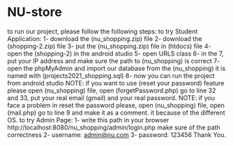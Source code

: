 # NU-store
to run our project, please follow the following steps:
to try Student Application:
1- download the (nu_shopping.zip) file
2- download the (shopping-2.zip) file
3- put the (nu_shopping.zip) file in (htdocs) file 
4- open the (shopping-2) in the android studio
5- open URLS class 
6- in the 7, put your IP address and make sure the path to (nu_shopping) is correct
7- open the phpMyAdmin and import our database from the (nu_shopping) it is named with (projects2021_shopping.sql)
8- now you can run the project from android studio
NOTE: if you want to use (reset your password) feature please open (nu_shopping) file, open (forgetPassword.php) go to line 32 and 33, put your real email (gmail) and your real password. 
NOTE: if you face a problem in reset the password please, open (nu_shopping) file, open (mail.php) go to line 9 and make it as a comment. it because of the different OS.
to try Admin Page:
1- write this path in your browser http://localhost:8080/nu_shopping/admin/login.php make sure of the path correctness
2- username: admin@nu.com 
3- password: 123456
Thank You.
